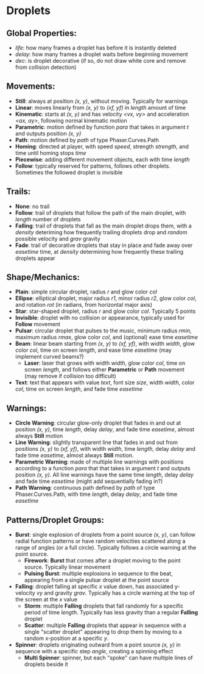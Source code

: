 # Droplets

## Global Properties:

- *life*: how many frames a droplet has before it is instantly deleted
- *delay*: how many frames a droplet waits before beginning movement
- *dec*: is droplet decorative (if so, do not draw white core and remove from collision detection)

## Movements:

- **Still**: always at position *(x, y)*, without moving. Typically for warnings
- **Linear**: moves linearly from *(x, y)* to *(xf, yf)* in *length* amount of time
- **Kinematic**: starts at *(x, y)* and has velocity *<vx, vy>* and acceleration *<ax, ay>*, following normal kinematic motion
- **Parametric**: motion defined by function *para* that takes in argument *t* and outputs position *(x, y)*
- **Path**: motion defined by *path* of type Phaser.Curves.Path
- **Homing**: directed at player, with speed *speed*, strength *strength*, and time until homing stops *time*
- **Piecewise**: adding different movement objects, each with time *length*
- **Follow**: typically reserved for patterns, follows other droplets. Sometimes the followed droplet is invisible

## Trails:
- **None**: no trail
- **Follow**: trail of droplets that follow the path of the main droplet, with *length* number of droplets
- **Falling**: trail of droplets that fall as the main droplet drops them, with a *density* deteriming how frequently trailing droplets drop and *random* possible velocity and *grav* gravity
- **Fade**: trail of decorative droplets that stay in place and fade away over *easetime* time, at *density* determining how frequently these trailing droplets appear  

## Shape/Mechanics:

- **Plain**: simple circular droplet, radius *r* and glow color *col*
- **Ellipse**: elliptical droplet, major radius *r1*, minor radius *r2*, glow color *col*, and rotation *rot* (in radians, from horizontal major axis)
- **Star**: star-shaped droplet, radius *r* and glow color *col*. Typically 5 points
- **Invisible**: droplet with no collision or appearance, typically used for **Follow** movement
- **Pulsar**: circular droplet that pulses to the music, minimum radius *rmin*, maximum radius *rmax*, glow color *col*, and (optional) ease time *easetime*
- **Beam**: linear beam starting from *(x, y)* to *(xf, yf)*, with width *width*, glow color *col*, time on screen *length*, and ease time *easetime* (may implement curved beams?)
  - **Laser**: laser that grows with width *width*, glow color *col*, time on screen *length*, and follows either **Parametric** or **Path** movement (may remove if collision too difficult)
- **Text**: text that appears with value *text*, font size *size*, width *width*, color *col*, time on screen *length*, and fade time *easetime*

## Warnings:
- **Circle Warning**: circular glow-only droplet that fades in and out at position *(x, y)*, time *length*, delay *delay*, and fade time *easetime*, almost always **Still** motion
- **Line Warning**: slightly transparent line that fades in and out from positions *(x, y)* to *(xf, yf)*, with width *width*, time *length*, delay *delay* and fade time *easetime*, almost always **Still** motion.
- **Parametric Warning**: made of multiple line warnings with positions according to a function *para* that that takes in argument *t* and outputs position *(x, y)*. All line warnings have the same time *length*, delay *delay* and fade time *easetime* (might add sequentially fading in?)
- **Path Warning**: continuous path defined by *path* of type Phaser.Curves.Path, with time *length*, delay *delay*, and fade time *easetime*

## Patterns/Droplet Groups:
- **Burst**: single explosion of droplets from a point source *(x, y)*, can follow radial function patterns or have random velocities scattered along a range of angles (or a full circle). Typically follows a circle warning at the point source. 
  - **Firework**: **Burst** that comes after a droplet moving to the point source. Typically linear movement
  - **Pulsing Burst**: multiple explosions in sequence to the beat, appearing from a single pulsar droplet at the point source
- **Falling**: droplet falling at specific *x* value down, has associated y-velocity *vy* and gravity *grav*. Typically has a circle warning at the top of the screen at the *x* value
  - **Storm**: multiple **Falling** droplets that fall randomly for a specific period of time *length*. Typically has less gravity than a regular **Falling** droplet
  - **Scatter**: multiple **Falling** droplets that appear in sequence with a single "scatter droplet" appearing to drop them by moving to a random x-position at a specific *y*. 
- **Spinner**: droplets originating outward from a point source *(x, y)* in sequence with a specific step *angle*, creating a spinning effect
  - **Multi Spinner**: spinner, but each "spoke" can have multiple lines of droplets beside it